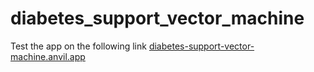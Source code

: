 # diabetes_support_vector_machine
Test the app on the following link
[diabetes-support-vector-machine.anvil.app](https://diabetes-support-vector-machine.anvil.app/)
